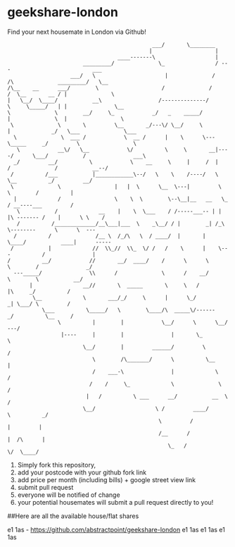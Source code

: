 # geekshare-london
Find your next housemate in London via Github!

                                                  ___/       \________                                                
                                                 |                    |                                               
                                       ____-------\                   |                                               
                            _________/              \_                / ---                          ___              
                        ___/   \                      |              /     /\              _________/   \__           
    /\__    __      ___/        \                    /              /     /  \__       __ / |              \          
    |   \__/  \____/           __\                  /--------------/      \     \_____/   | |               \__       
    \              \        __/     \_            _/   _    _____/         |              \  |                 \      
     \              \       \         \__       _/---\/ \__/     \         |             _/   \___              \___  
      \              \  ___ /            \  __ /      |    \      \---      \_____     _/         \                 \ 
       \            __\/   \__            \/          \     \       __|----/      \___/           /               ___\
      _/         __/          \            \    __     \     |     /  |           /              /           __--/    
     /          /___           |____________\--/   \    \    /----/   \           \__          _/         __/         
     \              \                 |   |  \      \__  \---|         \             \        /          |            
      |             /                 \    \  \        \--\__|__   __   \_          / __----___         /             
       \           /             __    |    \  \___    / /-----___-- | | |\ ------- /    |      \ \    /              
       /          /_____________/__\___|___  \    _\__/ / |        _| /_\ \--------      \      \  ---                
      /          /              /__ \  /_/\   \  / ____/  |       |  \____/           ____|      -----                
     /           |             //  \\_//  \\_  \/ /   /    \      |    \---          /               |                
    /          __/            //       __/  ____/    /      \      \       \        /               _/                
      ---_____/               \\      /              \      /    __/        \        \           __/                  
           |                __//       \  _____       \     \   /            |\     _/          /                     
            \__             \       ___/_/     \      |      \_/            _| \___/ \         /                      
               \___          \_____/   \        \____/\  _____\/------    _/          \__     /                       
                    \          |        |            \__/      \      \__/                ---/                        
                     |----     |        |               |       \_                            \                       
                            \__/        |         ______/         \                           /                       
                               \        /\_______/      \          \__                        |                       
                               /    ___-\               |             \                       /                       
                              /    /     \_             \              \                     /                        
                             |   /          \ ___      __/           __  \                /                           
                            \__/                   \ /         ____/       \          _/                              
                                                    \         /            |         |                                
                                                    /__      /             |  /\      |                               
                                                       \_   /               \/  \____/                                


1. Simply fork this repository, 
2. add your postcode with your github fork link 
3. add price per month (including bills) + google street view link
4. submit pull request
5. everyone will be notified of change
6. your potential housemates will submit a pull request directly to you!
 
##Here are all the available house/flat shares

e1 1as - https://github.com/abstractpoint/geekshare-london
e1 1as
e1 1as
e1 1as
